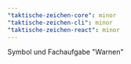 ```yaml
---
"taktische-zeichen-core": minor
"taktische-zeichen-cli": minor
"taktische-zeichen-react": minor
---
```


Symbol und Fachaufgabe "Warnen"

